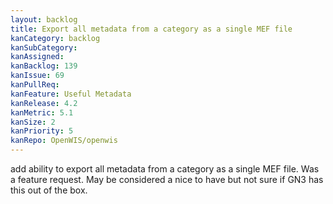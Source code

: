 ```yaml
---
layout: backlog
title: Export all metadata from a category as a single MEF file
kanCategory: backlog
kanSubCategory:
kanAssigned:
kanBacklog: 139
kanIssue: 69
kanPullReq:
kanFeature: Useful Metadata
kanRelease: 4.2
kanMetric: 5.1
kanSize: 2
kanPriority: 5
kanRepo: OpenWIS/openwis
---
```

add ability to export all metadata from a category as a single MEF file. Was a feature request. May be considered a nice to have but not sure if GN3 has this out of the box.
